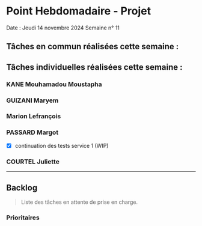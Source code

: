 # Point Hebdomadaire - Projet

Date : Jeudi 14 novembre 2024
Semaine n° 11

## Tâches en commun réalisées cette semaine :


## Tâches individuelles réalisées cette semaine :

### KANE Mouhamadou Moustapha

### GUIZANI Maryem

### Marion Lefrançois


### PASSARD Margot
- [x] continuation des tests service 1 (WIP)


### COURTEL Juliette


---

## Backlog

> Liste des tâches en attente de prise en charge.

### Prioritaires
